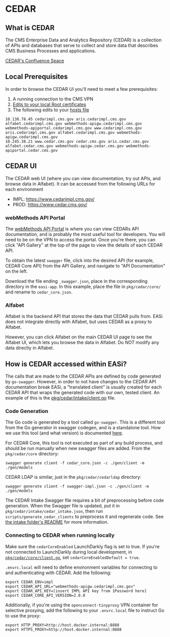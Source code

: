 # CEDAR

## What is CEDAR

The CMS Enterprise Data and Analytics Repository (CEDAR) is a collection of APIs and databases that serve to collect and store data that describes CMS Business Processes and applications.

[CEDAR's Confluence Space](https://confluence.cms.gov/pages/viewpage.action?pageId=319959581)

## Local Prerequisites

In order to browse the CEDAR UI you'll need to meet a few prerequisites:

1. A running connection to the CMS VPN
1. [Edits to your local Root certificates](https://confluence.cms.gov/display/CEDAR/Updating+your+local+workstations+Root+Certificates)
1. The following edits to your [hosts file](https://en.wikipedia.org/wiki/Hosts_(file))

```
10.138.78.45 cedarimpl.cms.gov aris.cedarimpl.cms.gov alfabet.cedarimpl.cms.gov webmethods-apigw.cedarimpl.cms.gov webmethods-apiportal.cedarimpl.cms.gov www.cedarimpl.cms.gov aris.cedarimpl.cms.gov alfabet.cedarimpl.cms.gov webmethods-apigw.cedarimpl.cms.gov 
10.245.38.21 www.cedar.cms.gov cedar.cms.gov aris.cedar.cms.gov alfabet.cedar.cms.gov webmethods-apigw.cedar.cms.gov webmethods-apiportal.cedar.cms.gov
```

## CEDAR UI

The CEDAR web UI (where you can view documentation, try out APIs, and browse data in Alfabet). It can be accessed from the following URLs for each environment

- IMPL: https://www.cedarimpl.cms.gov/
- PROD: https://www.cedar.cms.gov/

### webMethods API Portal

The [webMethods API Portal](https://webmethods-apiportal.cedar.cms.gov/portal/) is where you can view CEDARs API documentation, and is probably the most useful tool for developers. You will need to be on the VPN to access the portal. Once you're there, you can click "API Gallery" at the top of the page to view the details of each CEDAR API.

To obtain the latest `swagger` file, click into the desired API (for example, CEDAR Core API) from the API Gallery, and navigate to "API Documentation" on the left.

Download the file ending `_swagger.json`, place in the corresponding directory in the `easi-app`. In this example, place the file in `pkg/cedar/core/` and rename to `cedar_core.json`.

### Alfabet

Alfabet is the backend API that stores the data that CEDAR pulls from. EASi does not integrate directly with Alfabet, but uses CEDAR as a proxy to Alfabet.

However, you can click Alfabet on the main CEDAR UI page to see the Alfabet UI, which lets you browse the data in Alfabet. Do _NOT_ modify any data directly in Alfabet.

## How is CEDAR accessed within EASi?

The calls that are made to the CEDAR APIs are defined by code generated by `go-swagger`. However, in order to not have changes to the CEDAR API documentation break EASi, a "translated client" is usually created for each CEDAR API that wraps the generated code with our own, tested client. An example of this is the [pkg/cedar/intake/client.go](../pkg/cedar/intake/client.go) file.

### Code Generation

The Go code is generated by a tool called `go-swagger`. This is a different tool from the Go generator in swagger codegen, and is a standalone tool. How we use this tool (and what version) is documented [here](./dev_environment_setup.md#go-swagger).

For CEDAR Core, this tool is not executed as part of any build process, and should be run manually when new swagger files are added. From the `pkg/cedar/core` directory:

```terminal
swagger generate client -f cedar_core.json -c ./gen/client -m ./gen/models
```

CEDAR LDAP is similar, just in the `pkg/cedar/cedarldap` directory:

```terminal
swagger generate client -f swagger-impl.json -c ./gen/client -m ./gen/models
```

The CEDAR Intake Swagger file requires a bit of preprocessing before code generation. When the Swagger file is updated, put it in `pkg/cedar/intake/cedar_intake.json`, then run `scripts/generate_cedar_clients` to preprocess it and regenerate code. See [the intake folder's README](/pkg/cedar/intake/README.md) for more information.

### Connecting to CEDAR when running locally

Make sure the `cedarCoreEnabled` LaunchDarkly flag is set to true. If you're not connected to LaunchDarkly during local development, in [`pkg/cedar/core/client.go`](../pkg/cedar/core/client.go), set `cedarCoreEnabledDefault = true`.

`.envrc.local` will need to define environment variables for connecting to and authenticating with CEDAR. Add the following:

```
export CEDAR_ENV=impl
export CEDAR_API_URL="webmethods-apigw.cedarimpl.cms.gov"
export CEDAR_API_KEY=[insert IMPL API key from 1Password here]
export CEDAR_CORE_API_VERSION=2.0.0
```

Additionally, if you're using the `openconnect-tinyproxy` VPN container for selective proxying, add the following to your `.envrc.local` file to instruct Go to use the proxy:

```
export HTTP_PROXY=http://host.docker.internal:8888
export HTTPS_PROXY=http://host.docker.internal:8888
```

